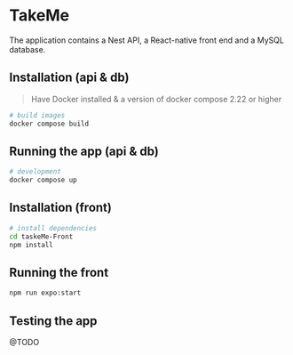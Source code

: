 # TakeMe

The application contains a Nest API, a React-native front end and a MySQL database. 

## Installation (api & db)
> Have Docker installed & a version of docker compose 2.22 or higher

```bash
# build images
docker compose build
```

## Running the app (api & db)
```bash
# development
docker compose up
```

## Installation (front)

```bash
# install dependencies
cd taskeMe-Front
npm install
```

## Running the front
```bash
npm run expo:start
```


## Testing the app
@TODO
